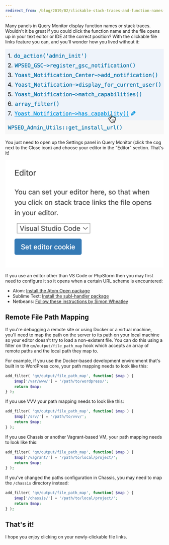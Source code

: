 ```yaml
---
redirect_from: /blog/2019/02/clickable-stack-traces-and-function-names-in-query-monitor/
---
```


Many panels in Query Monitor display function names or stack traces. Wouldn't it be great if you could click the function name and the file opens up in your text editor or IDE at the correct position? With the clickable file links feature you can, and you'll wonder how you lived without it:

![Screenshot of clickable function names in Query Monitor](docs/assets/clickable.png)

You just need to open up the Settings panel in Query Monitor (click the cog next to the Close icon) and choose your editor in the "Editor" section. That's it!

![Screenshot of the Editor setting in Query Monitor](docs/assets/editor-setting.png)

If you use an editor other than VS Code or PhpStorm then you may first need to configure it so it opens when a certain URL scheme is encountered:

* Atom: [Install the Atom Open package](https://atom.io/packages/open)
* Sublime Text: [Install the subl-handler package](https://github.com/corysimmons/subl-handler)
* Netbeans: [Follow these instructions by Simon Wheatley](https://simonwheatley.co.uk/2012/08/clickable-stack-traces-with-netbeans/)

## Remote File Path Mapping

If you're debugging a remote site or using Docker or a virtual machine, you'll need to map the path on the server to its path on your local machine so your editor doesn't try to load a non-existent file. You can do this using a filter on the `qm/output/file_path_map` hook which accepts an array of remote paths and the local path they map to.

For example, if you use the Docker-based development environment that's built in to WordPress core, your path mapping needs to look like this:

```php
add_filter( 'qm/output/file_path_map', function( $map ) {
	$map['/var/www/'] = '/path/to/wordpress/';
	return $map;
} );
```

If you use VVV your path mapping needs to look like this:

```php
add_filter( 'qm/output/file_path_map', function( $map ) {
	$map['/srv/'] = '/path/to/vvv/';
	return $map;
} );
```

If you use Chassis or another Vagrant-based VM, your path mapping needs to look like this:

```php
add_filter( 'qm/output/file_path_map', function( $map ) {
	$map['/vagrant/'] = '/path/to/local/project/';
	return $map;
} );
```

If you've changed the paths configuration in Chassis, you may need to map the `/chassis` directory instead:

```php
add_filter( 'qm/output/file_path_map', function( $map ) {
	$map['/chassis/'] = '/path/to/local/project/';
	return $map;
} );
```

## That's it!

I hope you enjoy clicking on your newly-clickable file links.
